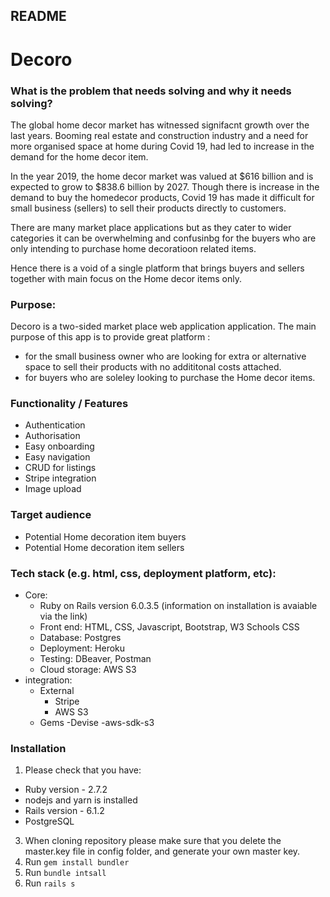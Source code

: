 ## README
# Decoro #

### What is the  problem that needs solving and why it needs solving?
The global home decor market has witnessed signifacnt growth over the last years. 
Booming real estate and construction industry and a need for more organised space at home during Covid 19, had led to increase in the demand for the home decor item. 

In the year 2019, the home decor market was valued at $616 billion and is expected to grow to $838.6 billion by 2027.
Though there is increase in the demand to buy the homedecor products, Covid 19 has made it difficult for small business (sellers) to sell their products directly to customers.

There are many market place applications but as they cater to wider categories it can be overwhelming and confusinbg for the buyers who are only intending to purchase home decoratioon related items.

Hence there is a void of a single platform that brings buyers and sellers together with main focus on the Home decor items only.

### Purpose: 
Decoro is a two-sided market place web application application. The main purpose of this app is to  provide great platform :
  - for the small business owner who are looking for extra or alternative space to sell their products with no addititonal costs attached. 
  - for buyers who are soleley looking to purchase the Home decor items. 

### Functionality / Features

- Authentication
- Authorisation
- Easy onboarding
- Easy navigation
- CRUD for listings
- Stripe integration
- Image upload 


### Target audience
- Potential Home decoration item buyers
- Potential Home decoration item sellers


### Tech stack (e.g. html, css, deployment platform, etc):
* Core:
  - Ruby on Rails version 6.0.3.5 (information on installation is avaiable via the link)
  - Front end: HTML, CSS, Javascript, Bootstrap, W3 Schools CSS
  - Database: Postgres
  - Deployment: Heroku
  - Testing: DBeaver, Postman
  - Cloud storage: AWS S3
* integration:
    * External
      - Stripe
      - AWS S3
    * Gems
      -Devise
      -aws-sdk-s3 
      
### Installation
1. Please check that you have:
  - Ruby version - 2.7.2
  - nodejs and yarn is installed
  - Rails version - 6.1.2
  - PostgreSQL
3. When cloning repository please make sure that you delete the master.key file in config folder, and generate your own master key.
4. Run ```gem install bundler```
5. Run ```bundle intsall```
6. Run ```rails s```


